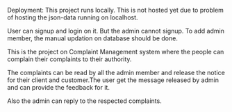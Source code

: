 Deployment: This project runs locally. This is not hosted yet due to problem of hosting the json-data running on localhost.

User can signup and login on it.
But the admin cannot signup. To add admin member, the manual updation on database should be done.

This is the project on Complaint Management system where the people can complain their complaints to their authority.

The complaints can be read by all the admin member and release the notice for their client and customer.The user get the message released by admin and can provide the feedback for it.

Also the admin can reply to the respected complaints.
